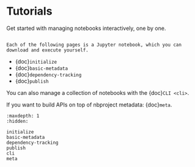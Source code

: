 # Tutorials

Get started with managing notebooks interactively, one by one.

```{note}

Each of the following pages is a Jupyter notebook, which you can download and execute yourself.

```

- {doc}`initialize`
- {doc}`basic-metadata`
- {doc}`dependency-tracking`
- {doc}`publish`

You can also manage a collection of notebooks with the {doc}`CLI <cli>`.

If you want to build APIs on top of nbproject metadata: {doc}`meta`.

```{toctree}
:maxdepth: 1
:hidden:

initialize
basic-metadata
dependency-tracking
publish
cli
meta
```
